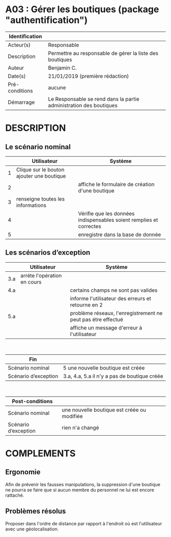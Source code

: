 # A03 : Gérer les boutiques (package "authentification")

|Identification | |
|-|-|
|Acteur(s) | Responsable |
|Description | Permettre au responsable de gérer la liste des boutiques |
|Auteur | Benjamin C. |
|Date(s) | 21/01/2019 (première rédaction) |
|Pré-conditions | aucune |
|Démarrage | Le Responsable se rend dans la partie administration des boutiques |

# DESCRIPTION

## Le scénario nominal
||Utilisateur|Système|
|-|-|-|
|1| Clique sur le bouton ajouter une boutique| |
|2| | affiche le formulaire de création d'une boutique |
|3| renseigne toutes les informations | |
|4| | Vérifie que les données indispensables soient remplies et correctes |
|5| | enregistre dans la base de donnée |

## Les scénarios d’exception

||Utilisateur|Système|
|-|-|-|
|3.a| arréte l'opération en cours |  |
|4.a| | certains champs ne sont pas valides |
| | | informe l'utilisateur des erreurs et retourne en 2|
|5.a| | problème réseaux, l'enregistrement ne peut pas étre effectué |
| | | affiche un message d'erreur à l'utilisateur |

<br/>

|Fin||
|-|-|
|Scénario nominal | 5 une nouvelle boutique est créée|
|Scénario d’exception | 3.a, 4.a, 5.a  il n'y a pas de boutique créée|

<br/>

|Post-conditions||
|-|-
|Scénario nominal | une nouvelle boutique est créée ou modifiée |
|Scénario d’exception | rien n'a changé|

# COMPLEMENTS

## Ergonomie 

Afin de prévenir les fausses manipulations, la suppression d'une boutique ne pourra se faire que si aucun membre du personnel ne lui est encore rattaché.

## Problèmes résolus 

Proposer dans l'ordre de distance par rapport à l'endroit où est l'utilisateur avec une géolocalisation.